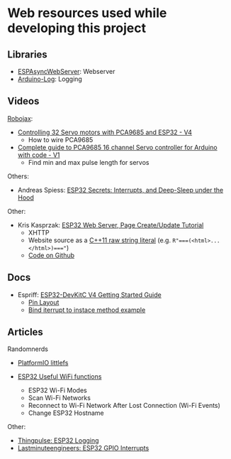 # Web resources used while developing this project

## Libraries

-   [ESPAsyncWebServer](https://github.com/esphome/ESPAsyncWebServer): Webserver
-   [Arduino-Log](https://github.com/thijse/Arduino-Log): Logging

## Videos

[Robojax](https://www.youtube.com/channel/UCkcBSig_Iu4ZnAIeCeG1TVg):

-   [Controlling 32 Servo motors with PCA9685 and ESP32 - V4](https://www.youtube.com/watch?v=JFdXB8Za5Os)
    -   How to wire PCA9685
-   [Complete guide to PCA9685 16 channel Servo controller for Arduino with code - V1](https://www.youtube.com/watch?v=y8X9X10Tn1k)
    -   Find min and max pulse length for servos

Others:

-   Andreas Spiess: [ESP32 Secrets: Interrupts, and Deep-Sleep under the Hood](https://www.youtube.com/watch?v=CJhWlfkf-5M)

Other:

-   Kris Kasprzak: [ESP32 Web Server, Page Create/Update Tutorial](https://www.youtube.com/watch?v=pL3dhGtmcMY)
    -   XHTTP
    -   Website source as a [C++11 raw string literal](https://en.cppreference.com/w/cpp/language/string_literal) (e.g. `R"===(<html>...</html>)==="`)
    -   [Code on Github](https://github.com/KrisKasprzak/ESP32_WebPage)

## Docs

-   Espriff: [ESP32-DevKitC V4 Getting Started Guide](https://docs.espressif.com/projects/esp-idf/en/latest/esp32/hw-reference/esp32/get-started-devkitc.html)
    -   [Pin Layout](https://docs.espressif.com/projects/esp-idf/en/latest/esp32/_images/esp32-devkitC-v4-pinout.png)
    -   [Bind iterrupt to instace method example](https://github.com/espressif/arduino-esp32/blob/5502879a5b25e5fff84a7058f448be481c0a1f73/libraries/ESP32/examples/GPIO/FunctionalInterrupt/FunctionalInterrupt.ino#L10-L13)

## Articles

Randomnerds

-   [PlatformIO littlefs](https://randomnerdtutorials.com/esp8266-nodemcu-vs-code-platformio-littlefs/)
-   [ESP32 Useful WiFi functions](https://randomnerdtutorials.com/esp32-useful-wi-fi-functions-arduino/)

    -   ESP32 Wi-Fi Modes
    -   Scan Wi-Fi Networks
    -   Reconnect to Wi-Fi Network After Lost Connection (Wi-Fi Events)
    -   Change ESP32 Hostname

Other:

-   [Thingpulse: ESP32 Logging](https://thingpulse.com/esp32-logging/)
-   [Lastminuteengineers: ESP32 GPIO Interrupts](https://lastminuteengineers.com/handling-esp32-gpio-interrupts-tutorial/)
